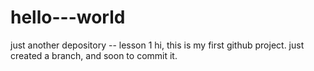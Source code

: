 # hello---world
just another depository -- lesson 1
hi, this is my first github project.
just created a branch, and soon to commit it.
